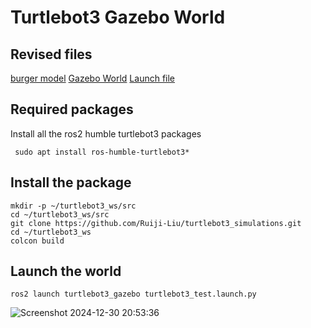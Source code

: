 # Turtlebot3 Gazebo World
## Revised files
[burger model](https://github.com/Ruiji-Liu/turtlebot3_simulations/blob/main/turtlebot3_gazebo/models/turtlebot3_burger/model.sdf)
[Gazebo World](https://github.com/Ruiji-Liu/turtlebot3_simulations/blob/main/turtlebot3_gazebo/worlds/test.world)
[Launch file](https://github.com/Ruiji-Liu/turtlebot3_simulations/blob/main/turtlebot3_gazebo/launch/turtlebot3_test.launch.py)
## Required packages
Install all the ros2 humble turtlebot3 packages
```
 sudo apt install ros-humble-turtlebot3*
```
## Install the package
```
mkdir -p ~/turtlebot3_ws/src
cd ~/turtlebot3_ws/src
git clone https://github.com/Ruiji-Liu/turtlebot3_simulations.git
cd ~/turtlebot3_ws
colcon build
```
## Launch the world
```
ros2 launch turtlebot3_gazebo turtlebot3_test.launch.py
```
![Screenshot 2024-12-30 20:53:36](https://github.com/user-attachments/assets/b80f3f77-5abc-4c96-9a24-f3032ed075e8)
